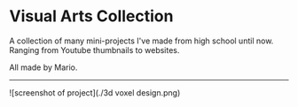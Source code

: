 # Visual Arts Collection

A collection of many mini-projects I've made from high school until now. Ranging from Youtube thumbnails to websites.

All made by Mario.

---

![screenshot of project](./3d voxel design.png)
